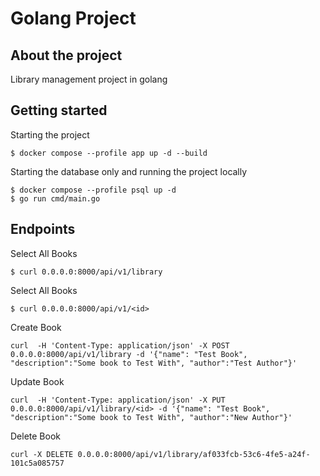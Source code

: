 # Golang Project

## About the project

Library management project in golang

## Getting started

Starting the project
```
$ docker compose --profile app up -d --build
```

Starting the database only and running the project locally
```
$ docker compose --profile psql up -d
$ go run cmd/main.go
```

## Endpoints
Select All Books
```
$ curl 0.0.0.0:8000/api/v1/library
```

Select All Books
```
$ curl 0.0.0.0:8000/api/v1/<id>
```

Create Book
```
curl  -H 'Content-Type: application/json' -X POST 0.0.0.0:8000/api/v1/library -d '{"name": "Test Book", "description":"Some book to Test With", "author":"Test Author"}'
```

Update Book
```
curl  -H 'Content-Type: application/json' -X PUT 0.0.0.0:8000/api/v1/library/<id> -d '{"name": "Test Book", "description":"Some book to Test With", "author":"New Author"}'
```

Delete Book
```
curl -X DELETE 0.0.0.0:8000/api/v1/library/af033fcb-53c6-4fe5-a24f-101c5a085757
```